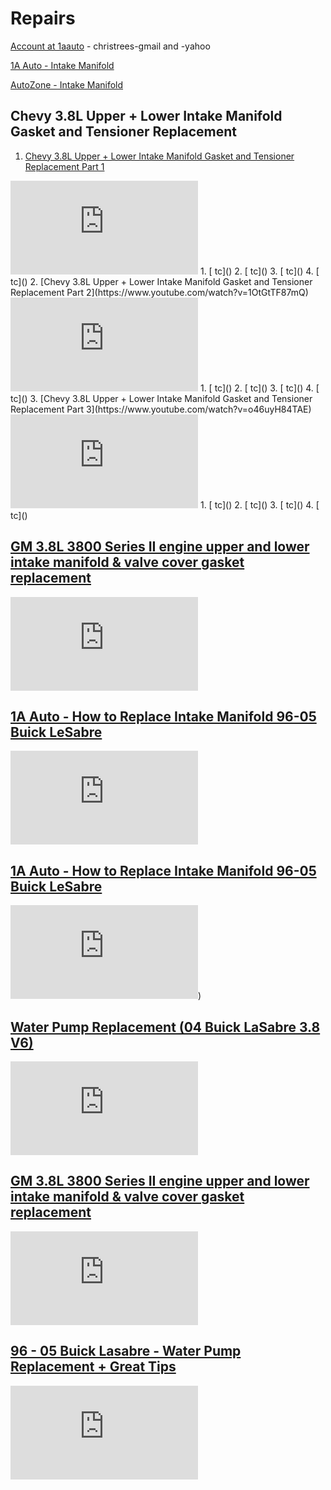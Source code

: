 # Repairs

[Account at 1aauto](https://www.1aauto.com/account) - christrees-gmail and -yahoo

[1A Auto - Intake Manifold](https://www.1aauto.com/search?q=intake+manifold+gasket+set&year=2002&model=141&searchQuery=intake+manifold+gasket+set)

[AutoZone - Intake Manifold](https://www.autozone.com/external-engine/intake-manifold/dorman-intake-manifold-615-180/465215_0_0)


## Chevy 3.8L Upper + Lower Intake Manifold Gasket and Tensioner Replacement
1. [Chevy 3.8L Upper + Lower Intake Manifold Gasket and Tensioner Replacement Part 1](https://www.youtube.com/watch?v=gTLvnYVmrNQ)
<iframe src="https://www.youtube.com/embed/gTLvnYVmrNQ" frameborder="0" allow="accelerometer; autoplay; clipboard-write; encrypted-media; gyroscope; picture-in-picture" allowfullscreen></iframe>
  1. [ tc]()
  2. [ tc]()
  3. [ tc]()
  4. [ tc]()
2. [Chevy 3.8L Upper + Lower Intake Manifold Gasket and Tensioner Replacement Part 2](https://www.youtube.com/watch?v=1OtGtTF87mQ)
<iframe src="https://www.youtube.com/embed/1OtGtTF87mQ" frameborder="0" allow="accelerometer; autoplay; clipboard-write; encrypted-media; gyroscope; picture-in-picture" allowfullscreen></iframe>
  1. [ tc]()
  2. [ tc]()
  3. [ tc]()
  4. [ tc]()
3. [Chevy 3.8L Upper + Lower Intake Manifold Gasket and Tensioner Replacement Part 3](https://www.youtube.com/watch?v=o46uyH84TAE)
<iframe src="https://www.youtube.com/embed/o46uyH84TAE" frameborder="0" allow="accelerometer; autoplay; clipboard-write; encrypted-media; gyroscope; picture-in-picture" allowfullscreen></iframe>
  1. [ tc]()
  2. [ tc]()
  3. [ tc]()
  4. [ tc]()

## [GM 3.8L 3800 Series II engine upper and lower intake manifold & valve cover gasket replacement](https://www.youtube.com/watch?v=nsh-3dBJjrk)
<iframe src="https://www.youtube.com/embed/nsh-3dBJjrk" frameborder="0" allow="accelerometer; autoplay; clipboard-write; encrypted-media; gyroscope; picture-in-picture" allowfullscreen></iframe>

## [1A Auto - How to Replace Intake Manifold 96-05 Buick LeSabre](https://www.youtube.com/watch?v=8uoqAcX5MWk)
<iframe src="https://www.youtube.com/embed/8uoqAcX5MWk" frameborder="0" allow="accelerometer; autoplay; clipboard-write; encrypted-media; gyroscope; picture-in-picture" allowfullscreen></iframe>

## [1A Auto - How to Replace Intake Manifold 96-05 Buick LeSabre](https://www.youtube.com/watch?v=8uoqAcX5MWk)
<iframe src="https://www.youtube.com/embed/8uoqAcX5MWk" frameborder="0" allow="accelerometer; autoplay; clipboard-write; encrypted-media; gyroscope; picture-in-picture" allowfullscreen></iframe>)

## [Water Pump Replacement (04 Buick LaSabre 3.8 V6)](https://www.youtube.com/watch?v=pNJYL4rM4Ss)
<iframe src="https://www.youtube.com/embed/pNJYL4rM4Ss" frameborder="0" allow="accelerometer; autoplay; clipboard-write; encrypted-media; gyroscope; picture-in-picture" allowfullscreen></iframe>

## [GM 3.8L 3800 Series II engine upper and lower intake manifold & valve cover gasket replacement](https://www.youtube.com/watch?v=nsh-3dBJjrk)
<iframe src="https://www.youtube.com/embed/nsh-3dBJjrk" frameborder="0" allow="accelerometer; autoplay; clipboard-write; encrypted-media; gyroscope; picture-in-picture" allowfullscreen></iframe>

## [96 - 05 Buick Lasabre - Water Pump Replacement + Great Tips](https://www.youtube.com/watch?v=neeh7AE-xSY)
<iframe src="https://www.youtube.com/embed/neeh7AE-xSY" frameborder="0" allow="accelerometer; autoplay; clipboard-write; encrypted-media; gyroscope; picture-in-picture" allowfullscreen></iframe>
